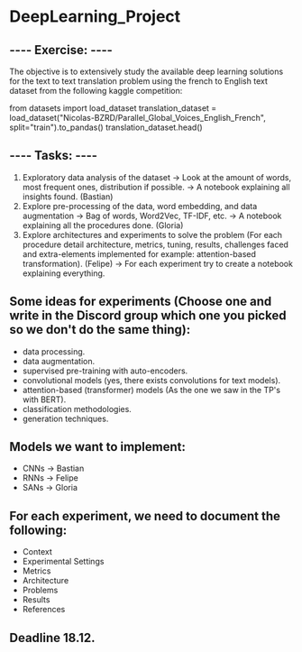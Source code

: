 # DeepLearning_Project

## ---- Exercise: ----
The objective is to extensively study the available deep learning solutions for the text to text translation problem using the french to English text dataset from the following kaggle competition:

from datasets import load_dataset
translation_dataset = load_dataset("Nicolas-BZRD/Parallel_Global_Voices_English_French", split="train").to_pandas()
translation_dataset.head()

## ---- Tasks: ----
1. Exploratory data analysis of the dataset -> Look at the amount of words, most frequent ones, distribution if possible. -> A notebook explaining all insights found. (Bastian)
2. Explore pre-processing of the data, word embedding, and data augmentation -> Bag of words, Word2Vec, TF-IDF, etc. -> A notebook explaining all the procedures done. (Gloria)
3. Explore architectures and experiments to solve the problem (For each procedure detail architecture, metrics, tuning, results, challenges faced and extra-elements implemented for example: attention-based transformation). (Felipe)
-> For each experiment try to create a notebook explaining everything.

## Some ideas for experiments (Choose one and write in the Discord group which one you picked so we don't do the same thing):
- data processing.
- data augmentation.
- supervised pre-training with auto-encoders.
- convolutional models (yes, there exists convolutions for text models).
- attention-based (transformer) models (As the one we saw in the TP's with BERT).
- classification methodologies.
- generation techniques.

## Models we want to implement:
- CNNs -> Bastian
- RNNs -> Felipe
- SANs -> Gloria

## For each experiment, we need to document the following:
- Context
- Experimental Settings
- Metrics
- Architecture
- Problems
- Results
- References

## Deadline 18.12.
